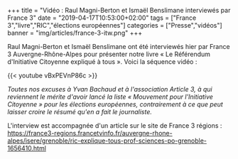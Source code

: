 +++
title = "Vidéo : Raul Magni-Berton et Ismaël Benslimane interviewés par France 3"
date = "2019-04-17T10:53:00+02:00"
tags = ["France 3","livre","RIC","élections européennes"]
categories = ["Presse","vidéos"]
banner = "img/articles/france-3-itw.png"
+++

Raul Magni-Berton et Ismaël Benslimane ont été interviewés hier par France 3
Auvergne-Rhône-Alpes pour présenter notre livre « Le Référendum d'Initiative
Citoyenne expliqué à tous ». Voici la séquence vidéo :


{{< youtube vBxPEVnP86c >}}


*Toutes nos excuses à Yvan Bachaud et à l'association Article 3, à qui
reviennent le mérite d'avoir lancé la liste « Mouvement pour l'Initiative
Citoyenne » pour les élections européennes, contrairement à ce que peut laisser
croire le résumé qu'en a fait le journaliste.*

L'interview est accompagnée d'un article sur le site de France 3 régions :
https://france3-regions.francetvinfo.fr/auvergne-rhone-alpes/isere/grenoble/ric-explique-tous-prof-sciences-po-grenoble-1656410.html
